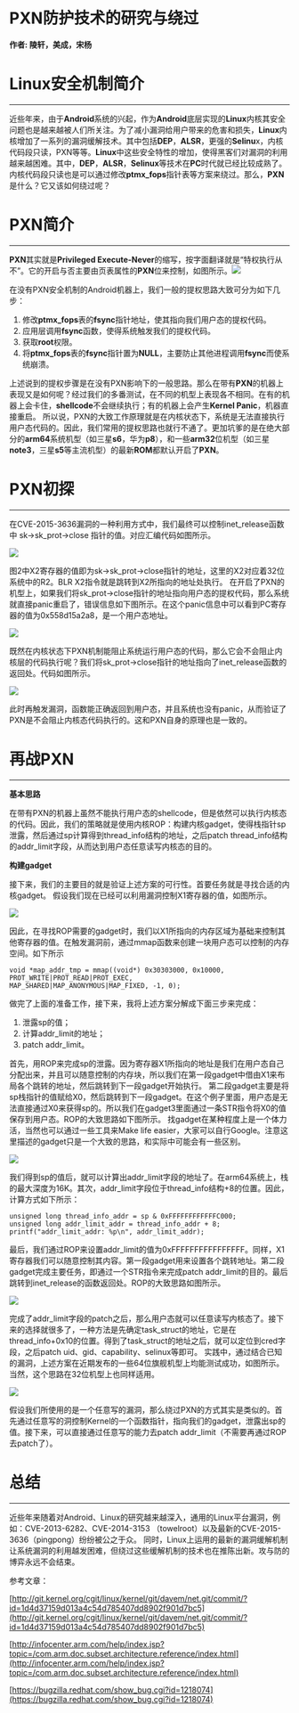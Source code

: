 # PXN防护技术的研究与绕过

**作者: 陵轩，美成，宋杨**

Linux安全机制简介
===========

* * *

近些年来，由于**Android**系统的兴起，作为**Android**底层实现的**Linux**内核其安全问题也是越来越被人们所关注。为了减小漏洞给用户带来的危害和损失，**Linux**内核增加了一系列的漏洞缓解技术。其中包括**DEP**，**ALSR**，更强的**Selinu**x，内核代码段只读，PXN等等。**Linux**中这些安全特性的增加，使得黑客们对漏洞的利用越来越困难。其中，**DEP**，**ALSR**，**Selinux**等技术在**PC**时代就已经比较成熟了。内核代码段只读也是可以通过修改**ptmx_fops**指针表等方案来绕过。那么，**PXN**是什么？它又该如何绕过呢？

PXN简介
=====

* * *

**PXN**其实就是**Privileged Execute-Never**的缩写，按字面翻译就是“特权执行从不”。它的开启与否主要由页表属性的**PXN**位来控制，如图所示。[![](http://static.wooyun.org//drops/20150806/2015080621354119110.png)](http://drops.wooyun.org/wp-content/uploads/2015/08/%E5%9B%BE%E7%89%871.png)

在没有PXN安全机制的Android机器上，我们一般的提权思路大致可分为如下几步：

1.  修改**ptmx_fops**表的**fsync**指针地址，使其指向我们用户态的提权代码。
2.  应用层调用**fsync**函数，使得系统触发我们的提权代码。
3.  获取**root**权限。
4.  将**ptmx_fops**表的**fsync**指针置为**NULL**，主要防止其他进程调用**fsync**而使系统崩溃。

上述说到的提权步骤是在没有PXN影响下的一般思路。那么在带有**PXN**的机器上表现又是如何呢？经过我们的多番测试，在不同的机型上表现各不相同。在有的机器上会卡住，**shellcode**不会继续执行；有的机器上会产生**Kernel Panic**，机器直接重启。 所以说，PXN的大致工作原理就是在内核状态下，系统是无法直接执行用户态代码的。因此，我们常用的提权思路也就行不通了。更加坑爹的是在绝大部分的**arm64**系统机型（如三星**s6**，华为**p8**），和一些**arm32**位机型（如三星**note3**，三星**s5**等主流机型）的最新**ROM**都默认开启了**PXN**。

PXN初探
=====

* * *

在CVE-2015-3636漏洞的一种利用方式中，我们最终可以控制inet_release函数中 sk->sk_prot->close 指针的值。对应汇编代码如图所示。

[![](http://static.wooyun.org//drops/20150806/2015080621354239027.png)](http://drops.wooyun.org/wp-content/uploads/2015/08/%E5%9B%BE%E7%89%872.png)

图2中X2寄存器的值即为sk->sk_prot->close指针的地址，这里的X2对应着32位系统中的R2。BLR X2指令就是跳转到X2所指向的地址处执行。 在开启了PXN的机型上，如果我们将sk_prot->close指针的地址指向用户态的提权代码，那么系统就直接panic重启了，错误信息如下图所示。在这个panic信息中可以看到PC寄存器的值为0x558d15a2a8，是一个用户态地址。

[![](http://static.wooyun.org//drops/20150806/2015080621354278940.png)](http://drops.wooyun.org/wp-content/uploads/2015/08/%E5%9B%BE%E7%89%873.png)

既然在内核状态下PXN机制能阻止系统运行用户态的代码，那么它会不会阻止内核层的代码执行呢？我们将sk_prot->close指针的地址指向了inet_release函数的返回处。代码如图所示。

[![](http://static.wooyun.org//drops/20150806/2015080621354277473.png)](http://drops.wooyun.org/wp-content/uploads/2015/08/%E5%9B%BE%E7%89%874.png)

此时再触发漏洞，函数能正确返回到用户态，并且系统也没有panic，从而验证了PXN是不会阻止内核态代码执行的。这和PXN自身的原理也是一致的。

再战PXN
=====

* * *

**基本思路**

在带有PXN的机器上虽然不能执行用户态的shellcode，但是依然可以执行内核态的代码。因此，我们的策略就是使用内核ROP：构建内核gadget，使得栈指针sp泄露，然后通过sp计算得到thread_info结构的地址，之后patch thread_info结构的addr_limit字段，从而达到用户态任意读写内核态的目的。

**构建gadget**

接下来，我们的主要目的就是验证上述方案的可行性。首要任务就是寻找合适的内核gadget。 假设我们现在已经可以利用漏洞控制X1寄存器的值，如图所示。

[![](http://static.wooyun.org//drops/20150806/2015080621354229131.png)](http://drops.wooyun.org/wp-content/uploads/2015/08/%E5%9B%BE%E7%89%875.png)

因此，在寻找ROP需要的gadget时，我们以X1所指向的内存区域为基础来控制其他寄存器的值。在触发漏洞前，通过mmap函数来创建一块用户态可以控制的内存空间。如下所示

```
void *map_addr_tmp = mmap((void*) 0x30303000, 0x10000, 
PROT_WRITE|PROT_READ|PROT_EXEC, 
MAP_SHARED|MAP_ANONYMOUS|MAP_FIXED, -1, 0);

```

做完了上面的准备工作，接下来，我将上述方案分解成下面三步来完成：

1.  泄露sp的值；
2.  计算addr_limit的地址；
3.  patch addr_limit。

首先，用ROP来完成sp的泄露。因为寄存器X1所指向的地址是我们在用户态自己分配出来，并且可以随意控制的内存块，所以我们在第一段gadget中借由X1来布局各个跳转的地址，然后跳转到下一段gadget开始执行。 第二段gadget主要是将sp栈指针的值赋给X0，然后跳转到下一段gadget。在这个例子里面，用户态是无法直接通过X0来获得sp的。所以我们在gadget3里面通过一条STR指令将X0的值保存到用户态。ROP的大致思路如下图所示。 找gadget在某种程度上是一个体力活，当然也可以通过一些工具来Make life easier，大家可以自行Google。注意这里描述的gadget只是一个大致的思路，和实际中可能会有一些区别。

[![](http://static.wooyun.org//drops/20150806/2015080621354291639.png)](http://drops.wooyun.org/wp-content/uploads/2015/08/%E5%9B%BE%E7%89%876.png)

我们得到sp的值后，就可以计算出addr_limit字段的地址了。在arm64系统上，栈的最大深度为16K。其次，addr_limit字段位于thread_info结构+8的位置。因此，计算方式如下所示：

```
unsigned long thread_info_addr = sp & 0xFFFFFFFFFFFFC000;
unsigned long addr_limit_addr = thread_info_addr + 8;
printf("addr_limit_addr: %p\n", addr_limit_addr); 

```

最后，我们通过ROP来设置addr_limit的值为0xFFFFFFFFFFFFFFFF。同样，X1寄存器我们可以随意控制其内容。第一段gadget用来设置各个跳转地址。第二段gadget完成主要任务，即通过一个STR指令来完成patch addr_limit的目的。最后跳转到inet_release的函数返回处。ROP的大致思路如图所示。

[![](http://static.wooyun.org//drops/20150806/2015080621354279580.png)](http://drops.wooyun.org/wp-content/uploads/2015/08/%E5%9B%BE%E7%89%877.png)

完成了addr_limit字段的patch之后，那么用户态就可以任意读写内核态了。接下来的选择就很多了，一种方法是先确定task_struct的地址，它是在thread_info+0x10的位置。得到了task_struct的地址之后，就可以定位到cred字段，之后patch uid、gid、capability、selinux等即可。 实践中，通过结合已知的漏洞，上述方案在近期发布的一些64位旗舰机型上均能测试成功，如图所示。当然，这个思路在32位机型上也同样适用。

[![](http://static.wooyun.org//drops/20150806/2015080621354224216.png)](http://drops.wooyun.org/wp-content/uploads/2015/08/%E5%9B%BE%E7%89%878.png)

假设我们所使用的是一个任意写的漏洞，那么绕过PXN的方式其实是类似的。首先通过任意写的洞控制Kernel的一个函数指针，指向我们的gadget，泄露出sp的值。接下来，可以直接通过任意写的能力去patch addr_limit（不需要再通过ROP去patch了）。

总结
==

* * *

近些年来随着对Android、Linux的研究越来越深入，通用的Linux平台漏洞，例如：CVE-2013-6282、CVE-2014-3153 （towelroot）以及最新的CVE-2015-3636（pingpong）纷纷被公之于众。 同时，Linux上运用的最新的漏洞缓解机制让系统漏洞的利用越发困难，但绕过这些缓解机制的技术也在推陈出新。攻与防的博弈永远不会结束。

参考文章：

[http://git.kernel.org/cgit/linux/kernel/git/davem/net.git/commit/?id=1d4d37159d013a4c54d785407dd8902f901d7bc5](http://git.kernel.org/cgit/linux/kernel/git/davem/net.git/commit/?id=1d4d37159d013a4c54d785407dd8902f901d7bc5)

[http://infocenter.arm.com/help/index.jsp?topic=/com.arm.doc.subset.architecture.reference/index.html](http://infocenter.arm.com/help/index.jsp?topic=/com.arm.doc.subset.architecture.reference/index.html)

[https://bugzilla.redhat.com/show_bug.cgi?id=1218074](https://bugzilla.redhat.com/show_bug.cgi?id=1218074)